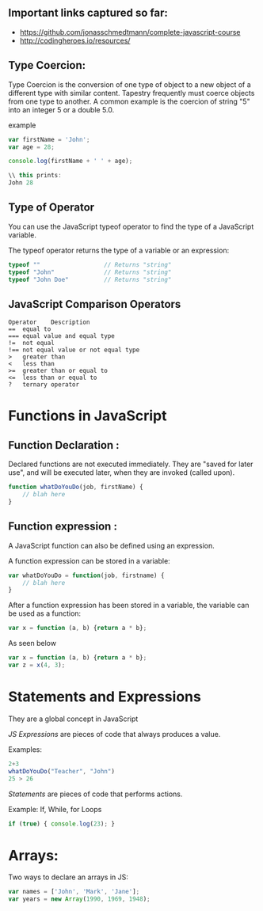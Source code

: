 ## Important links captured so far: 
- https://github.com/jonasschmedtmann/complete-javascript-course
- http://codingheroes.io/resources/ 


## Type Coercion: 

Type Coercion is the conversion of one type of object to a new object of a different type with similar content. Tapestry frequently must coerce objects from one type to another. A common example is the coercion of string "5" into an integer 5 or a double 5.0.

example

```js
var firstName = 'John';
var age = 28; 

console.log(firstName + ' ' + age);

\\ this prints: 
John 28
```

## Type of Operator

You can use the JavaScript typeof operator to find the type of a JavaScript variable.

The typeof operator returns the type of a variable or an expression:

```js
typeof ""                  // Returns "string"
typeof "John"              // Returns "string"
typeof "John Doe"          // Returns "string"
```


## JavaScript Comparison Operators

```
Operator	Description
==	equal to
===	equal value and equal type
!=	not equal
!==	not equal value or not equal type
>	greater than
<	less than
>=	greater than or equal to
<=	less than or equal to
?	ternary operator
```

# Functions in JavaScript

## Function Declaration :

Declared functions are not executed immediately. They are "saved for later use", and will be executed later, when they are invoked (called upon).

```js
function whatDoYouDo(job, firstName) {
    // blah here
}
```

## Function expression :

A JavaScript function can also be defined using an expression.

A function expression can be stored in a variable:

```js
var whatDoYouDo = function(job, firstname) {
    // blah here
}
```

After a function expression has been stored in a variable, the variable can be used as a function:

```js
var x = function (a, b) {return a * b};
```
As seen below
```js
var x = function (a, b) {return a * b};
var z = x(4, 3);
```

# Statements and Expressions

They are a global concept in JavaScript

_JS Expressions_ are pieces of code that always produces a value. 

Examples: 

```js
2+3
whatDoYouDo("Teacher", "John")
25 > 26
```

_Statements_ are pieces of code that performs actions. 

Example: If, While, for Loops

```js 
if (true) { console.log(23); }
```

# Arrays: 

Two ways to declare an arrays in JS: 

```js
var names = ['John', 'Mark', 'Jane'];
var years = new Array(1990, 1969, 1948);
```